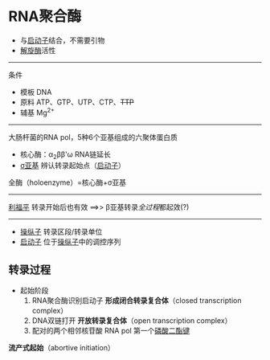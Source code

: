 # RNA聚合酶

<!-- :酶:遗传: -->

- 与[启动子](启动子.md)结合，不需要引物
- [解旋酶](解旋酶.md)活性

--------------------------

条件
- 模板 DNA
- 原料 ATP、GTP、UTP、CTP、~~TTP~~
- 辅基 Mg<sup>2+</sup>

--------------------------

大肠杆菌的RNA pol，5种6个亚基组成的六聚体蛋白质
- 核心酶：α<sub>2</sub>ββ'ω RNA链延长
- [σ亚基](σ亚基.md) 辨认转录起始点（[启动子](启动子.md)）

全酶（holoenzyme）=核心酶+σ亚基

--------------------------

[利福平](利福平.md) 转录开始后也有效 ==>> β亚基转录*全过程*都起效(?)
<!-- :存疑: -->

--------------------------

- [操纵子](操纵子.md) 转录区段/转录单位
- [启动子](启动子.md) 位于[操纵子](操纵子.md)中的调控序列

转录过程
--------------------------

- 起始阶段
    1. RNA聚合酶识别启动子 **形成闭合转录复合体**（closed transcription complex）
    2. DNA双链打开 **开放转录复合体**（open transcription complex）
    3. 配对的两个相邻核苷酸 RNA pol 第一个[磷酸二酯键](磷酸二酯键.md)
       >

**流产式起始**（abortive initiation）
